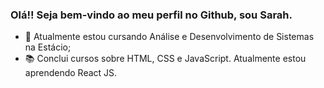 ### Olá!! Seja bem-vindo ao meu perfil no Github, sou Sarah.

- 🌱 Atualmente estou cursando Análise e Desenvolvimento de Sistemas na Estácio;
- 📚 Conclui cursos sobre HTML, CSS e JavaScript. Atualmente estou aprendendo React JS. 

